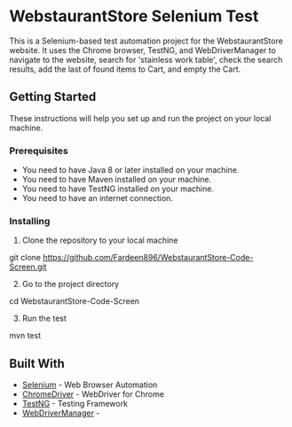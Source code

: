 # WebstaurantStore Selenium Test

This is a Selenium-based test automation project for the WebstaurantStore website. It uses the Chrome browser, TestNG, and WebDriverManager to navigate to the website, search for 'stainless work table', check the search results, add the last of found items to Cart, and empty the Cart. 

## Getting Started

These instructions will help you set up and run the project on your local machine.

### Prerequisites

- You need to have Java 8 or later installed on your machine.
- You need to have Maven installed on your machine.
- You need to have TestNG installed on your machine.
- You need to have an internet connection.

### Installing

1. Clone the repository to your local machine

git clone https://github.com/Fardeen896/WebstaurantStore-Code-Screen.git


2. Go to the project directory

cd WebstaurantStore-Code-Screen


3. Run the test

mvn test


## Built With

* [Selenium](https://www.selenium.dev/) - Web Browser Automation
* [ChromeDriver](https://chromedriver.chromium.org/) - WebDriver for Chrome
* [TestNG](https://testng.org/) - Testing Framework
* [WebDriverManager](https://github.com/bonigarcia/webdrivermanager) -
